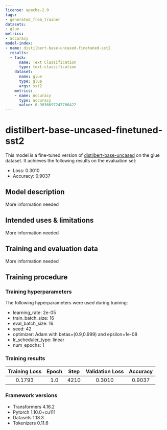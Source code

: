 ```yaml
---
license: apache-2.0
tags:
- generated_from_trainer
datasets:
- glue
metrics:
- accuracy
model-index:
- name: distilbert-base-uncased-finetuned-sst2
  results:
  - task:
      name: Text Classification
      type: text-classification
    dataset:
      name: glue
      type: glue
      args: sst2
    metrics:
    - name: Accuracy
      type: accuracy
      value: 0.9036697247706422
---
```


<!-- This model card has been generated automatically according to the information the Trainer had access to. You
should probably proofread and complete it, then remove this comment. -->

# distilbert-base-uncased-finetuned-sst2

This model is a fine-tuned version of [distilbert-base-uncased](https://huggingface.co/distilbert-base-uncased) on the glue dataset.
It achieves the following results on the evaluation set:
- Loss: 0.3010
- Accuracy: 0.9037

## Model description

More information needed

## Intended uses & limitations

More information needed

## Training and evaluation data

More information needed

## Training procedure

### Training hyperparameters

The following hyperparameters were used during training:
- learning_rate: 2e-05
- train_batch_size: 16
- eval_batch_size: 16
- seed: 42
- optimizer: Adam with betas=(0.9,0.999) and epsilon=1e-08
- lr_scheduler_type: linear
- num_epochs: 1

### Training results

| Training Loss | Epoch | Step | Validation Loss | Accuracy |
|:-------------:|:-----:|:----:|:---------------:|:--------:|
| 0.1793        | 1.0   | 4210 | 0.3010          | 0.9037   |


### Framework versions

- Transformers 4.16.2
- Pytorch 1.10.0+cu111
- Datasets 1.18.3
- Tokenizers 0.11.6
